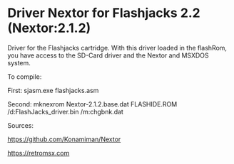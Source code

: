 # Driver Nextor for Flashjacks 2.2 (Nextor:2.1.2)

Driver for the Flashjacks cartridge.
With this driver loaded in the flashRom, you have access to the SD-Card driver and the Nextor and MSXDOS system.

To compile:

First:
sjasm.exe flashjacks.asm

Second:
mknexrom Nextor-2.1.2.base.dat FLASHIDE.ROM /d:FlashJacks_driver.bin /m:chgbnk.dat



Sources:

https://github.com/Konamiman/Nextor

https://retromsx.com
